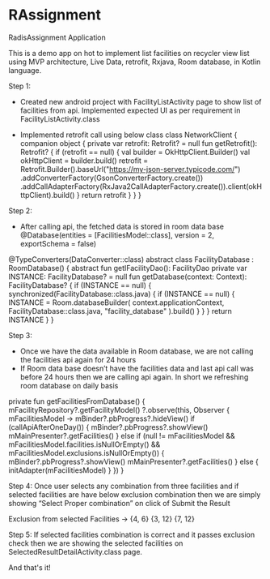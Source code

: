 # RAssignment
RadisAssignment Application

This is a demo app on hot to implement list facilities on recycler view list using MVP architecture, Live Data, retrofit, Rxjava, Room database, in Kotlin language.

Step 1: 
 * Created new android project with FacilityListActivity page to show list of facilities from api.
    Implemented expected UI as per requirement in FacilityListActivity.class
   
 * Implemented retrofit call using below class
    class NetworkClient {
    companion object {
    private var retrofit: Retrofit? = null
    fun getRetrofit(): Retrofit? {
      if (retrofit == null) {
        val builder = OkHttpClient.Builder()
        val okHttpClient = builder.build()
        retrofit = Retrofit.Builder().baseUrl("https://my-json-server.typicode.com/")
          .addConverterFactory(GsonConverterFactory.create())
          .addCallAdapterFactory(RxJava2CallAdapterFactory.create()).client(okHttpClient).build()
      }
      return retrofit
    }
  }
}

Step 2: 
 * After calling api, the fetched data is stored in room data base
   @Database(entities = [FacilitiesModel::class], version = 2, exportSchema = false)

@TypeConverters(DataConverter::class)
abstract class FacilityDatabase : RoomDatabase() {
  abstract fun getIFacilityDao(): FacilityDao
  private var INSTANCE: FacilityDatabase? = null
  fun getDatabase(context: Context): FacilityDatabase? {
    if (INSTANCE == null) {
      synchronized(FacilityDatabase::class.java) {
        if (INSTANCE == null) {
          INSTANCE = Room.databaseBuilder(
            context.applicationContext, FacilityDatabase::class.java, "facility_database"
          ).build()
        }
      }
    }
    return INSTANCE
  }
}

Step 3: 
 * Once we have the data available in Room database, we are not calling the facilities api again
   for 24 hours
 * If Room data base doesn’t have the facilities data and last api call was before 24 hours then we are calling api 
   again. In short we refreshing room database on daily basis

private fun getFacilitiesFromDatabase() {
  mFacilityRepository?.getFacilityModel()
    ?.observe(this, Observer<FacilitiesModel> { mFacilitiesModel ->
      mBinder?.pbProgress?.hideView()
      if (callApiAfterOneDay()) {
        mBinder?.pbProgress?.showView()
        mMainPresenter?.getFacilities()
      } else if (null != mFacilitiesModel && mFacilitiesModel.facilities.isNullOrEmpty() && mFacilitiesModel.exclusions.isNullOrEmpty()) {
        mBinder?.pbProgress?.showView()
        mMainPresenter?.getFacilities()
      } else {
        initAdapter(mFacilitiesModel)
      }
    })
}


Step 4:
   Once user selects any combination from three facilities and if selected facilities are have below exclusion combination
then we are simply showing “Select Proper combination” on click of Submit the Result

Exclusion from selected Facilities ->  {4, 6}  {3, 12} {7, 12}

Step 5:
If selected facilities combination is correct and it passes exclusion check then we are showing the selected facilities	
on SelectedResultDetailActivity.class page.

And that's it!
 







